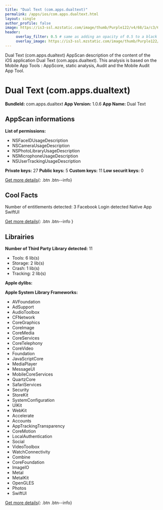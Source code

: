 ```yaml
---
title: "Dual Text (com.apps.dualtext)"
permalink: /apps/ios/com.apps.dualtext.html
layout: single
author_profile: false
image: https://is3-ssl.mzstatic.com/image/thumb/Purple122/v4/68/1a/c3/681ac39b-073d-b71c-2ab0-c8df5a560e43/AppIcon-0-1x_U007emarketing-0-6-0-85-220.png/512x512bb.jpg
header: 
     overlay_filter: 0.5 # same as adding an opacity of 0.5 to a black background
     overlay_image: https://is3-ssl.mzstatic.com/image/thumb/Purple122/v4/68/1a/c3/681ac39b-073d-b71c-2ab0-c8df5a560e43/AppIcon-0-1x_U007emarketing-0-6-0-85-220.png/512x512bb.jpg
---
```

Dual Text (com.apps.dualtext) AppScan description of the content of the iOS application Dual Text (com.apps.dualtext). This analysis is based on the Mobile App Tools : AppScore, static analysis, Audit and the Mobile Audit App Tool.

# Dual Text (com.apps.dualtext)

**BundleId:** com.apps.dualtext
**App Version:** 1.0.6
**App Name:** Dual Text


## AppScan informations 

**List of permissions:** 
- NSFaceIDUsageDescription
- NSCameraUsageDescription
- NSPhotoLibraryUsageDescription
- NSMicrophoneUsageDescription
- NSUserTrackingUsageDescription
  
  
**Private keys:** 27
**Public keys:** 5
**Custom keys:** 11
**Low securit keys:** 0
  
[Get more details](/pricing.html){: .btn .btn--info}

## Cool Facts

Number of entitlements detected: 3
Facebook Login detected
Native App
SwiftUI
  
[Get more details](/pricing.html){: .btn .btn--info }

## Librairies 
**Number of Third Party Library detected:** 11
- Tools: 6 lib(s)
- Storage: 2 lib(s)
- Crash: 1 lib(s)
- Tracking: 2 lib(s)


**Apple dylibs:**


**Apple System Library Frameworks:**
- AVFoundation
- AdSupport
- AudioToolbox
- CFNetwork
- CoreGraphics
- CoreImage
- CoreMedia
- CoreServices
- CoreTelephony
- CoreVideo
- Foundation
- JavaScriptCore
- MediaPlayer
- MessageUI
- MobileCoreServices
- QuartzCore
- SafariServices
- Security
- StoreKit
- SystemConfiguration
- UIKit
- WebKit
- Accelerate
- Accounts
- AppTrackingTransparency
- CoreMotion
- LocalAuthentication
- Social
- VideoToolbox
- WatchConnectivity
- Combine
- CoreFoundation
- ImageIO
- Metal
- MetalKit
- OpenGLES
- Photos
- SwiftUI


  
[Get more details](/pricing.html){: .btn .btn--info}

